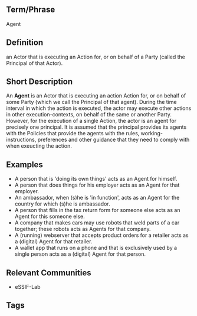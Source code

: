 ## Term/Phrase
Agent

## Definition
an Actor that is executing an Action for, or on behalf of a Party (called the Principal of that Actor).

## Short Description
An **Agent** is an Actor that is executing an action Action for, or on behalf of some Party (which we call the Principal of that agent). During the time interval in which the action is executed, the actor may execute other actions in other execution-contexts, on behalf of the same or another Party. However, for the execution of a single Action, the actor is an agent for precisely one principal. It is assumed that the principal provides its agents with the Policies that provide the agents with the rules, working-instructions, preferences and other guidance that they need to comply with when exeucting the action.

## Examples

- A person that is 'doing its own things' acts as an Agent for himself.
- A person that does things for his employer acts as an Agent for that employer.
- An ambassador, when (s)he is 'in function', acts as an Agent for the country for which (s)he is ambassador.
- A person that fills in the tax return form for someone else acts as an Agent for this someone else.
- A company that makes cars may use robots that weld parts of a car together; these robots acts as Agents for that company.
- A (running) webserver that accepts product orders for a retailer acts as a (digital) Agent for that retailer.
- A wallet app that runs on a phone and that is exclusively used by a single person acts as a (digital) Agent for that person.

## Relevant Communities
- eSSIF-Lab

## Tags

